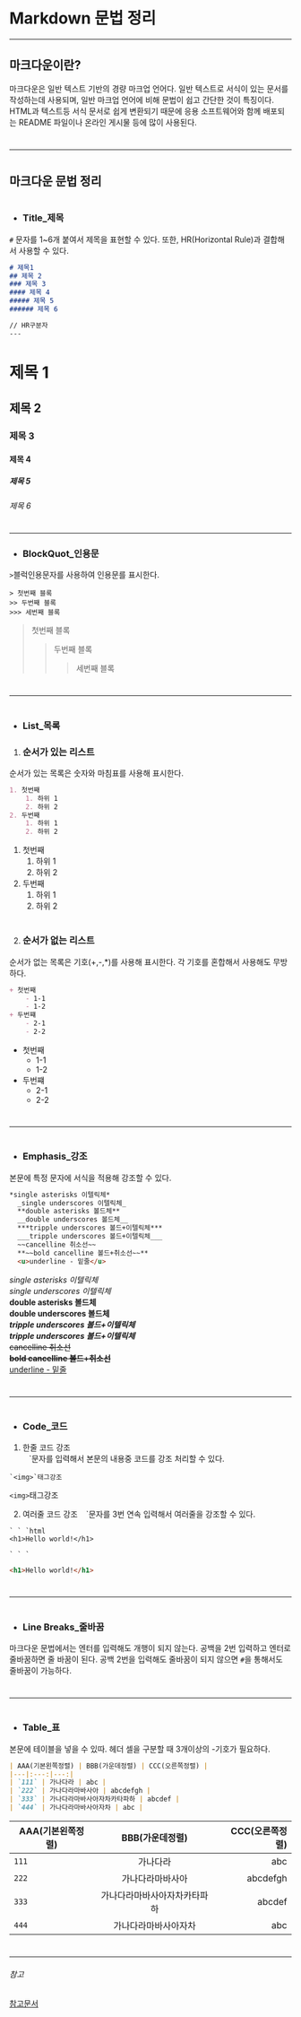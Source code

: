 # **Markdown 문법 정리**
---

## **마크다운이란?**
마크다운은 일반 텍스트 기반의 경량 마크업 언어다. 일반 텍스트로 서식이 있는 문서를 작성하는데 사용되며, 일반 마크업 언어에 비해 문법이 쉽고 간단한 것이 특징이다. HTML과 텍스트등 서식 문서로 쉽게 변환되기 때문에 응용 소프트웨어와 함께 배포되는 README 파일이나 온라인 게시물 등에 많이 사용된다.  
#

---
#
## **마크다운 문법 정리**  
#


- ### **Title_제목**  
`#` 문자를 1~6개 붙여서 제목을 표현할 수 있다. 또한, HR(Horizontal Rule)과 결합해서 사용할 수 있다.

```md
# 제목1
## 제목 2
### 제목 3
#### 제목 4
##### 제목 5
###### 제목 6

// HR구분자
---
```

# 제목 1
## 제목 2
### 제목 3
#### 제목 4
##### 제목 5
###### 제목 6  
#
___

- ### **BlockQuot_인용문**
`>`블럭인용문자를 사용하여 인용문를 표시한다.

```
> 첫번째 블록
>> 두번째 블록
>>> 세번째 블록
```
> 첫번째 블록
>> 두번째 블록
>>> 세번째 블록
#
---
#

- ### **List_목록**
1. ### 순서가 있는 리스트  
순서가 있는 목록은 숫자와 마침표를 사용해 표시한다.
```md
1. 첫번째
    1. 하위 1
    2. 하위 2
2. 두번째
    1. 하위 1
    2. 하위 2
```

1. 첫번째
    1. 하위 1
    2. 하위 2
2. 두번째
    1. 하위 1
    2. 하위 2
#

2. ### 순서가 없는 리스트 
순서가 없는 목록은 기호(+,-,*)를 사용해 표시한다. 각 기호를 혼합해서 사용해도 무방하다.

```md
+ 첫번째 
    - 1-1
    - 1-2
+ 두번쨰 
    - 2-1
    - 2-2
```

+ 첫번째 
    - 1-1
    - 1-2
+ 두번쨰 
    - 2-1
    - 2-2

#
---
#
- ### **Emphasis_강조**
본문에 특정 문자에 서식을 적용해 강조할 수 있다.

```md
*single asterisks 이텔릭체*  
  _single underscores 이텔릭체_  
  **double asterisks 볼드체**  
  __double underscores 볼드체__  
  ***tripple underscores 볼드+이텔릭체***  
  ___tripple underscores 볼드+이텔릭체___  
  ~~cancelline 취소선~~  
  **~~bold cancelline 볼드+취소선~~**  
  <u>underline - 밑줄</u>  
```

*single asterisks 이텔릭체*  
_single underscores 이텔릭체_  
**double asterisks 볼드체**  
__double underscores 볼드체__  
***tripple underscores 볼드+이텔릭체***  
___tripple underscores 볼드+이텔릭체___  
~~cancelline 취소선~~  
**~~bold cancelline 볼드+취소선~~**  
<u>underline - 밑줄</u>  
# 
---
#

- ### **Code_코드**
1. 한줄 코드 강조  
` ` `문자를 입력해서 본문의 내용중 코드를 강조 처리할 수 있다.
```
`<img>`태그강조
```
`<img>`태그강조

2. 여러줄 코드 강조
` ` `문자를 3번 연속 입력해서 여러줄을 강조할 수 있다.

```
` ` `html
<h1>Hello world!</h1>

` ` `
```
```html
<h1>Hello world!</h1>
```
#
---
#
- ### **Line Breaks_줄바꿈**
마크다운 문법에서는 엔터를 입력해도 개행이 되지 않는다. 공백을 2번 입력하고 엔터로 줄바꿈하면 줄 바꿈이 된다. 공백 2번을 입력해도 줄바꿈이 되지 않으면 `#`을 통해서도 줄바꿈이 가능하다.

#
---
#

- ### **Table_표**
본문에 테이블을 넣을 수 있따.
헤더 셀을 구분할 때 3개이상의 -기호가 필요하다.

```md
| AAA(기본왼쪽정렬) | BBB(가운데정렬) | CCC(오른쪽정렬) |
|---|:---:|---:|
| `111` | 가나다라 | abc |
| `222` | 가나다라마바사아 | abcdefgh |
| `333` | 가나다라마바사아자차카타파하 | abcdef |
| `444` | 가나다라마바사아자차 | abc |

```

| AAA(기본왼쪽정렬) | BBB(가운데정렬) | CCC(오른쪽정렬) |
|---|:---:|---:|
| `111` | 가나다라 | abc |
| `222` | 가나다라마바사아 | abcdefgh |
| `333` | 가나다라마바사아자차카타파하 | abcdef |
| `444` | 가나다라마바사아자차 | abc |

#
---

###### 참고
[참고문서](https://www.psjco.com/72)
